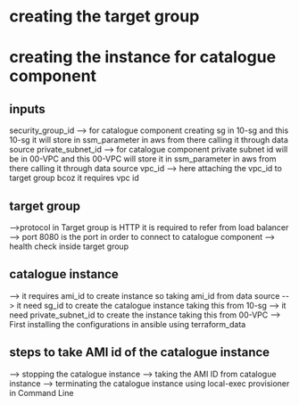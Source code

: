 # creating the target group


# creating the instance for catalogue component
## inputs 
security_group_id --> for catalogue component creating sg in 10-sg and this 10-sg it will store in ssm_parameter in aws from there calling it through data source
private_subnet_id --> for catalogue component private subnet id will be in 00-VPC and this 00-VPC will store it in ssm_parameter in aws from there calling it through data source
vpc_id --> here attaching the vpc_id to target group bcoz it requires vpc id


## target group
-->protocol in Target group is HTTP it is required to refer from load balancer
--> port 8080 is the port in order to connect to catalogue component
--> health check inside target group 

## catalogue instance
--> it requires ami_id to create instance so taking ami_id from data source
--> it need sg_id to create the catalogue instance taking this from 10-sg
--> it need private_subnet_id to create the instance taking this from 00-VPC
--> First installing the configurations in ansible using terraform_data

## steps to take AMI id of the catalogue instance
--> stopping the catalogue instance
--> taking the AMI ID from catalogue instance
--> terminating the catalogue instance using local-exec provisioner in Command Line 




